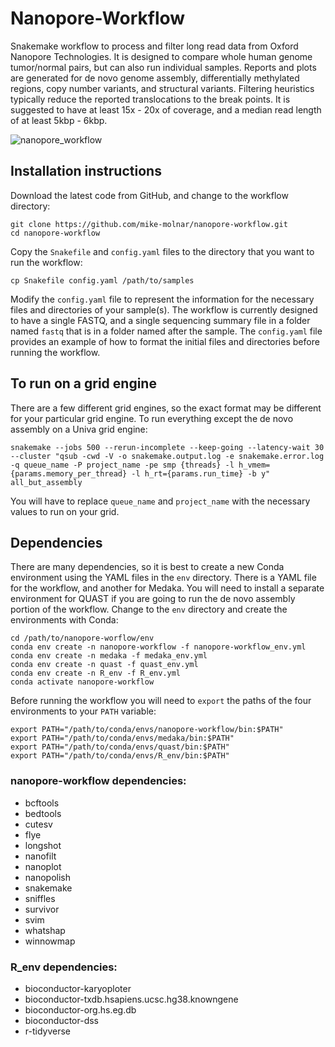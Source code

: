 # Nanopore-Workflow
Snakemake workflow to process and filter long read data from Oxford Nanopore Technologies.  It is designed to compare whole human genome tumor/normal pairs, but can also run individual samples.  Reports and plots are generated for de novo genome assembly, differentially methylated regions, copy number variants, and structural variants.  Filtering heuristics typically reduce the reported translocations to the break points. It is suggested to have at least 15x - 20x of coverage, and a median read length of at least 5kbp - 6kbp.

![nanopore_workflow](https://user-images.githubusercontent.com/39533525/162601899-af7a5476-ced0-49a0-8108-71e8df757839.png)

## Installation instructions

Download the latest code from GitHub, and change to the workflow directory:

```
git clone https://github.com/mike-molnar/nanopore-workflow.git
cd nanopore-workflow
```

Copy the `Snakefile` and `config.yaml` files to the directory that you want to run the workflow:

```
cp Snakefile config.yaml /path/to/samples
```

Modify the `config.yaml` file to represent the information for the necessary files and directories of your sample(s). The workflow is currently designed to have a single FASTQ, and a single sequencing summary file in a folder named `fastq` that is in a folder named after the sample.  The `config.yaml` file provides an example of how to format the initial files and directories before running the workflow.

## To run on a grid engine

There are a few different grid engines, so the exact format may be different for your particular grid engine.  To run everything except the de novo assembly on a Univa grid engine:

```
snakemake --jobs 500 --rerun-incomplete --keep-going --latency-wait 30 --cluster "qsub -cwd -V -o snakemake.output.log -e snakemake.error.log -q queue_name -P project_name -pe smp {threads} -l h_vmem={params.memory_per_thread} -l h_rt={params.run_time} -b y" all_but_assembly
```

You will have to replace `queue_name` and `project_name` with the necessary values to run on your grid.

## Dependencies

There are many dependencies, so it is best to create a new Conda environment using the YAML files in the `env` directory.  There is a YAML file for the workflow, and another for Medaka.  You will need to install a separate environment for QUAST if you are going to run the de novo assembly portion of the workflow. Change to the `env` directory and create the environments with Conda:

```
cd /path/to/nanopore-worflow/env
conda env create -n nanopore-workflow -f nanopore-workflow_env.yml
conda env create -n medaka -f medaka_env.yml
conda env create -n quast -f quast_env.yml
conda env create -n R_env -f R_env.yml
conda activate nanopore-workflow
```

Before running the workflow you will need to `export` the paths of the four environments to your `PATH` variable:

```
export PATH="/path/to/conda/envs/nanopore-workflow/bin:$PATH"
export PATH="/path/to/conda/envs/medaka/bin:$PATH"
export PATH="/path/to/conda/envs/quast/bin:$PATH"
export PATH="/path/to/conda/envs/R_env/bin:$PATH"
```

### nanopore-workflow dependencies:
- bcftools
- bedtools
- cutesv
- flye
- longshot
- nanofilt
- nanoplot
- nanopolish
- snakemake
- sniffles
- survivor
- svim
- whatshap
- winnowmap

### R_env dependencies:
- bioconductor-karyoploter
- bioconductor-txdb.hsapiens.ucsc.hg38.knowngene
- bioconductor-org.hs.eg.db
- bioconductor-dss
- r-tidyverse

